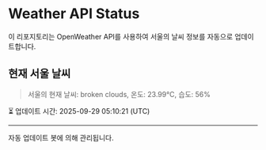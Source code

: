 
# Weather API Status

이 리포지토리는 OpenWeather API를 사용하여 서울의 날씨 정보를 자동으로 업데이트합니다.

## 현재 서울 날씨
> 서울의 현재 날씨: broken clouds, 온도: 23.99°C, 습도: 56%

⏳ 업데이트 시간: 2025-09-29 05:10:21 (UTC)

---
자동 업데이트 봇에 의해 관리됩니다.
